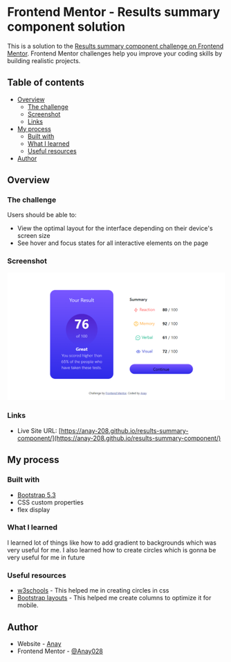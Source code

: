 # Frontend Mentor - Results summary component solution

This is a solution to the [Results summary component challenge on Frontend Mentor](https://www.frontendmentor.io/challenges/results-summary-component-CE_K6s0maV). Frontend Mentor challenges help you improve your coding skills by building realistic projects. 

## Table of contents

- [Overview](#overview)
  - [The challenge](#the-challenge)
  - [Screenshot](#screenshot)
  - [Links](#links)
- [My process](#my-process)
  - [Built with](#built-with)
  - [What I learned](#what-i-learned)
  - [Useful resources](#useful-resources)
- [Author](#author)



## Overview

### The challenge

Users should be able to:

- View the optimal layout for the interface depending on their device's screen size
- See hover and focus states for all interactive elements on the page

### Screenshot

![](./screenshot-desktop.png)



### Links

- Live Site URL: [https://anay-208.github.io/results-summary-component/](https://anay-208.github.io/results-summary-component/)

## My process

### Built with

- [Bootstrap 5.3](https://getbootstrap.com/docs/5.3/getting-started/introduction/)
- CSS custom properties
- flex display



### What I learned

I learned lot of things like how to add gradient to backgrounds which was very useful for me. I also learned how to create circles which is gonna be very useful for me in future




### Useful resources

- [w3schools](https://www.w3schools.com/) - This helped me in creating circles in css
- [Bootstrap layouts](https://getbootstrap.com/docs/5.3/layout/) - This helped me create columns to optimize it for mobile.


## Author

- Website - [Anay](https://anay.is-a.dev/)
- Frontend Mentor - [@Anay028](https://www.frontendmentor.io/profile/Anay028)


